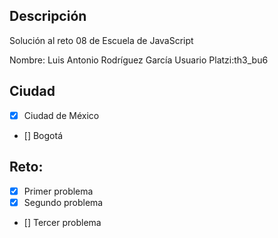 ## Descripción

Solución al reto 08 de Escuela de JavaScript

Nombre: Luis Antonio Rodríguez García
Usuario Platzi:th3_bu6

## Ciudad
- [X] Ciudad de México
- [] Bogotá

## Reto:
  - [X] Primer problema
  - [X] Segundo problema
  - [] Tercer problema
  